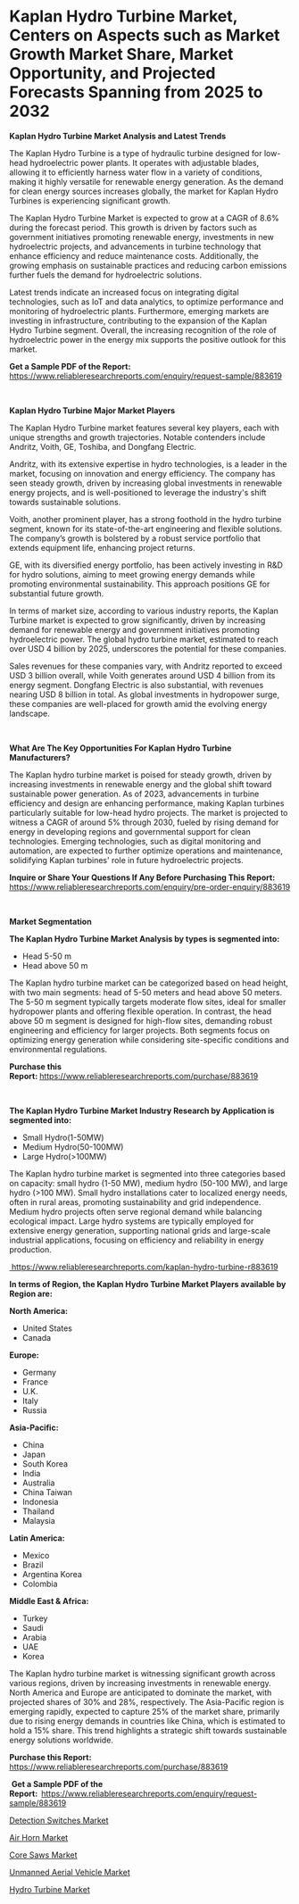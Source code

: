 <p><h1>Kaplan Hydro Turbine Market, Centers on Aspects such as Market Growth Market Share, Market Opportunity, and Projected Forecasts Spanning from 2025 to 2032</h1></p><p><strong>Kaplan Hydro Turbine Market Analysis and Latest Trends</strong></p>
<p><p>The Kaplan Hydro Turbine is a type of hydraulic turbine designed for low-head hydroelectric power plants. It operates with adjustable blades, allowing it to efficiently harness water flow in a variety of conditions, making it highly versatile for renewable energy generation. As the demand for clean energy sources increases globally, the market for Kaplan Hydro Turbines is experiencing significant growth.</p><p>The Kaplan Hydro Turbine Market is expected to grow at a CAGR of 8.6% during the forecast period. This growth is driven by factors such as government initiatives promoting renewable energy, investments in new hydroelectric projects, and advancements in turbine technology that enhance efficiency and reduce maintenance costs. Additionally, the growing emphasis on sustainable practices and reducing carbon emissions further fuels the demand for hydroelectric solutions.</p><p>Latest trends indicate an increased focus on integrating digital technologies, such as IoT and data analytics, to optimize performance and monitoring of hydroelectric plants. Furthermore, emerging markets are investing in infrastructure, contributing to the expansion of the Kaplan Hydro Turbine segment. Overall, the increasing recognition of the role of hydroelectric power in the energy mix supports the positive outlook for this market.</p></p>
<p><strong>Get a Sample PDF of the Report:&nbsp;</strong> <a href="https://www.reliableresearchreports.com/enquiry/request-sample/883619?utm_campaign=10&utm_medium=2&utm_source=Github&utm_content=ia&utm_term=05032025&utm_id=kaplan-hydro-turbine">https://www.reliableresearchreports.com/enquiry/request-sample/883619</a></p>
<p>&nbsp;</p>
<p><strong>Kaplan Hydro Turbine Major Market Players</strong></p>
<p><p>The Kaplan Hydro Turbine market features several key players, each with unique strengths and growth trajectories. Notable contenders include Andritz, Voith, GE, Toshiba, and Dongfang Electric. </p><p>Andritz, with its extensive expertise in hydro technologies, is a leader in the market, focusing on innovation and energy efficiency. The company has seen steady growth, driven by increasing global investments in renewable energy projects, and is well-positioned to leverage the industry's shift towards sustainable solutions.</p><p>Voith, another prominent player, has a strong foothold in the hydro turbine segment, known for its state-of-the-art engineering and flexible solutions. The company’s growth is bolstered by a robust service portfolio that extends equipment life, enhancing project returns. </p><p>GE, with its diversified energy portfolio, has been actively investing in R&D for hydro solutions, aiming to meet growing energy demands while promoting environmental sustainability. This approach positions GE for substantial future growth.</p><p>In terms of market size, according to various industry reports, the Kaplan Turbine market is expected to grow significantly, driven by increasing demand for renewable energy and government initiatives promoting hydroelectric power. The global hydro turbine market, estimated to reach over USD 4 billion by 2025, underscores the potential for these companies.</p><p>Sales revenues for these companies vary, with Andritz reported to exceed USD 3 billion overall, while Voith generates around USD 4 billion from its energy segment. Dongfang Electric is also substantial, with revenues nearing USD 8 billion in total. As global investments in hydropower surge, these companies are well-placed for growth amid the evolving energy landscape.</p></p>
<p>&nbsp;</p>
<p><strong>What Are The Key Opportunities For Kaplan Hydro Turbine Manufacturers?</strong></p>
<p><p>The Kaplan hydro turbine market is poised for steady growth, driven by increasing investments in renewable energy and the global shift toward sustainable power generation. As of 2023, advancements in turbine efficiency and design are enhancing performance, making Kaplan turbines particularly suitable for low-head hydro projects. The market is projected to witness a CAGR of around 5% through 2030, fueled by rising demand for energy in developing regions and governmental support for clean technologies. Emerging technologies, such as digital monitoring and automation, are expected to further optimize operations and maintenance, solidifying Kaplan turbines' role in future hydroelectric projects.</p></p>
<p><strong>Inquire or Share Your Questions If Any Before Purchasing This Report:</strong> <a href="https://www.reliableresearchreports.com/enquiry/pre-order-enquiry/883619?utm_campaign=10&utm_medium=2&utm_source=Github&utm_content=ia&utm_term=05032025&utm_id=kaplan-hydro-turbine">https://www.reliableresearchreports.com/enquiry/pre-order-enquiry/883619</a></p>
<p>&nbsp;</p>
<p><strong>Market Segmentation</strong></p>
<p><strong>The Kaplan Hydro Turbine Market Analysis by types is segmented into:</strong></p>
<p><ul><li>Head 5-50 m</li><li>Head above 50 m</li></ul></p>
<p><p>The Kaplan hydro turbine market can be categorized based on head height, with two main segments: head of 5-50 meters and head above 50 meters. The 5-50 m segment typically targets moderate flow sites, ideal for smaller hydropower plants and offering flexible operation. In contrast, the head above 50 m segment is designed for high-flow sites, demanding robust engineering and efficiency for larger projects. Both segments focus on optimizing energy generation while considering site-specific conditions and environmental regulations.</p></p>
<p><strong>Purchase this Report:&nbsp;</strong><a href="https://www.reliableresearchreports.com/purchase/883619?utm_campaign=10&utm_medium=2&utm_source=Github&utm_content=ia&utm_term=05032025&utm_id=kaplan-hydro-turbine">https://www.reliableresearchreports.com/purchase/883619</a></p>
<p>&nbsp;</p>
<p><strong>The Kaplan Hydro Turbine Market Industry Research by Application is segmented into:</strong></p>
<p><ul><li>Small Hydro(1-50MW)</li><li>Medium Hydro(50-100MW)</li><li>Large Hydro(>100MW)</li></ul></p>
<p><p>The Kaplan hydro turbine market is segmented into three categories based on capacity: small hydro (1-50 MW), medium hydro (50-100 MW), and large hydro (>100 MW). Small hydro installations cater to localized energy needs, often in rural areas, promoting sustainability and grid independence. Medium hydro projects often serve regional demand while balancing ecological impact. Large hydro systems are typically employed for extensive energy generation, supporting national grids and large-scale industrial applications, focusing on efficiency and reliability in energy production.</p></p>
<p><a href="https://www.reliableresearchreports.com/kaplan-hydro-turbine-r883619?utm_campaign=10&utm_medium=2&utm_source=Github&utm_content=ia&utm_term=05032025&utm_id=kaplan-hydro-turbine">&nbsp;https://www.reliableresearchreports.com/kaplan-hydro-turbine-r883619</a></p>
<p><strong>In terms of Region, the Kaplan Hydro Turbine Market Players available by Region are:</strong></p>
<p>
    <p> <strong> North America: </strong>
        <ul>
            <li>United States</li>
            <li>Canada</li>
        </ul>
        </p> 
    <p> <strong> Europe: </strong>
        <ul>
            <li>Germany</li>
            <li>France</li>
            <li>U.K.</li>
            <li>Italy</li>
            <li>Russia</li>
        </ul>
        </p> 
    <p> <strong> Asia-Pacific: </strong>
        <ul>
            <li>China</li>
            <li>Japan</li>
            <li>South Korea</li>
            <li>India</li>
            <li>Australia</li>
            <li>China Taiwan</li>
            <li>Indonesia</li>
            <li>Thailand</li>
            <li>Malaysia</li>
        </ul>
        </p> 
    <p> <strong> Latin America: </strong>
        <ul>
            <li>Mexico</li>
            <li>Brazil</li>
            <li>Argentina Korea</li>
            <li>Colombia</li>
        </ul>
        </p> 
    <p> <strong> Middle East & Africa: </strong>
        <ul>
            <li>Turkey</li>
            <li>Saudi</li>
            <li>Arabia</li>
            <li>UAE</li>
            <li>Korea</li>
        </ul>
    </p>
    </p>
<p><p>The Kaplan hydro turbine market is witnessing significant growth across various regions, driven by increasing investments in renewable energy. North America and Europe are anticipated to dominate the market, with projected shares of 30% and 28%, respectively. The Asia-Pacific region is emerging rapidly, expected to capture 25% of the market share, primarily due to rising energy demands in countries like China, which is estimated to hold a 15% share. This trend highlights a strategic shift towards sustainable energy solutions worldwide.</p></p>
<p><strong>Purchase this Report: </strong><a href="https://www.reliableresearchreports.com/purchase/883619?utm_campaign=10&utm_medium=2&utm_source=Github&utm_content=ia&utm_term=05032025&utm_id=kaplan-hydro-turbine">https://www.reliableresearchreports.com/purchase/883619</a></p>
<p>&nbsp;<strong>Get a Sample PDF of the Report:&nbsp;&nbsp;</strong><a href="https://www.reliableresearchreports.com/enquiry/request-sample/883619?utm_campaign=10&utm_medium=2&utm_source=Github&utm_content=ia&utm_term=05032025&utm_id=kaplan-hydro-turbine">https://www.reliableresearchreports.com/enquiry/request-sample/883619</a></p>
<p><strong></strong></p>
<p><p><a href="https://github.com/herakterroem/Market-Research-Report-List-1/blob/main/detection-switches-market.md?utm_campaign=10&utm_medium=2&utm_source=Github&utm_content=ia&utm_term=05032025&utm_id=kaplan-hydro-turbine">Detection Switches Market</a></p><p><a href="https://github.com/eymermanda0p/Market-Research-Report-List-1/blob/main/air-horn-market.md?utm_campaign=10&utm_medium=2&utm_source=Github&utm_content=ia&utm_term=05032025&utm_id=kaplan-hydro-turbine">Air Horn Market</a></p><p><a href="https://github.com/debowflaggqw/Market-Research-Report-List-1/blob/main/core-saws-market.md?utm_campaign=10&utm_medium=2&utm_source=Github&utm_content=ia&utm_term=05032025&utm_id=kaplan-hydro-turbine">Core Saws Market</a></p><p><a href="https://github.com/biyajausenik/Market-Research-Report-List-1/blob/main/unmanned-aerial-vehicle-market.md?utm_campaign=10&utm_medium=2&utm_source=Github&utm_content=ia&utm_term=05032025&utm_id=kaplan-hydro-turbine">Unmanned Aerial Vehicle Market</a></p><p><a href="https://github.com/sirayedantte/Market-Research-Report-List-1/blob/main/hydro-turbine-market.md?utm_campaign=10&utm_medium=2&utm_source=Github&utm_content=ia&utm_term=05032025&utm_id=kaplan-hydro-turbine">Hydro Turbine Market</a></p></p>